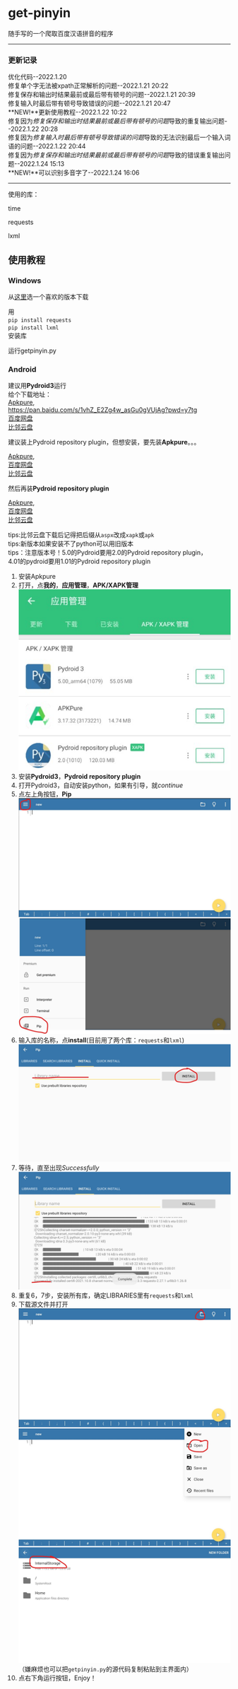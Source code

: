 # get-pinyin
 
随手写的一个爬取百度汉语拼音的程序

___

### 更新记录

优化代码--2022.1.20<br>
修复单个字无法被xpath正常解析的问题--2022.1.21 20:22<br>
修复保存和输出时结果最前或最后带有顿号的问题--2022.1.21 20:39<br>
修复输入时最后带有顿号导致错误的问题--2022.1.21 20:47<br>
**NEW!**更新使用教程--2022.1.22 10:22<br>
修复因为*修复保存和输出时结果最前或最后带有顿号的问题*导致的重复输出问题--2022.1.22 20:28<br>
修复因为*修复输入时最后带有顿号导致错误的问题*导致的无法识别最后一个输入词语的问题--2022.1.22 20:44<br>
修复因为*修复保存和输出时结果最前或最后带有顿号的问题*导致的错误重复输出问题--2022.1.24 15:13<br>
**NEW!**可以识别多音字了--2022.1.24 16:06<br>

___

使用的库：

time

requests

lxml


## 使用教程

### Windows

从[这里](https://www.python.org/downloads/)选一个喜欢的版本下载

用<br>`pip install requests`<br>`pip install lxml`<br>安装库

运行getpinyin.py

### Android

建议用**Pydroid3**运行<br>
给个下载地址：<br>
[Apkpure](https://apkpure.com/cn/pydroid-3-ide-for-python-3/ru.iiec.pydroid3),<br>
https://pan.baidu.com/s/1vhZ_E2Zg4w_asGu0gVUjAg?pwd=y7tg <br>
[百度网盘](https://pan.baidu.com/s/1vhZ_E2Zg4w_asGu0gVUjAg?pwd=y7tg)<br>
[比邻云盘](https://pan.bilnn.com/s/qLa7T9)

建议装上Pydroid repository plugin，但想安装，要先装**Apkpure**。。。

[Apkpure](https://apkpure.com/cn/apkpure/com.apkpure.aegon),<br>
[百度网盘](https://pan.baidu.com/s/1vhZ_E2Zg4w_asGu0gVUjAg?pwd=y7tg)<br>
[比邻云盘](https://pan.bilnn.com/s/qLa7T9)

然后再装**Pydroid repository plugin**

[Apkpure](https://apkpure.com/cn/pydroid-repository-plugin/ru.iiec.pydroid3.quickinstallrepo),<br>
[百度网盘](https://pan.baidu.com/s/1vhZ_E2Zg4w_asGu0gVUjAg?pwd=y7tg)<br>
[比邻云盘](https://pan.bilnn.com/s/qLa7T9)

tips:比邻云盘下载后记得把后缀从`aspx`改成`xapk`或`apk`<br>
tips:新版本如果安装不了python可以用旧版本<br>
tips：注意版本号！5.0的Pydroid要用2.0的Pydroid repository plugin，<br>
4.01的pydroid要用1.01的Pydroid repository plugin

1. 安装Apkpure
2. 打开，点**我的**，**应用管理**，**APK/XAPK管理**<br>
![image](https://github.com/link-fgfgui/get-pinyin/blob/No_GUI/pic/a.jpg)
3. 安装**Pydroid3**，**Pydroid repository plugin**
4. 打开Pydroid3，自动安装python，如果有引导，就*continue*
5. 点左上角按钮，**Pip**<br>
![image](https://github.com/link-fgfgui/get-pinyin/blob/No_GUI/pic/b.jpg)<br>
![image](https://github.com/link-fgfgui/get-pinyin/blob/No_GUI/pic/c.jpg)
6. 输入库的名称，点**install**(目前用了两个库：`requests`和`lxml`)
![image](https://github.com/link-fgfgui/get-pinyin/blob/No_GUI/pic/d.jpg)
7. 等待，直至出现*Successfully*<br>
![image](https://github.com/link-fgfgui/get-pinyin/blob/No_GUI/pic/e.jpg)
8. 重复6，7步，安装所有库，确定LIBRARIES里有`requests`和`lxml`
9. 下载源文件并打开<br>![image](https://github.com/link-fgfgui/get-pinyin/blob/No_GUI/pic/f.jpg)![image](https://github.com/link-fgfgui/get-pinyin/blob/No_GUI/pic/g.jpg)![image](https://github.com/link-fgfgui/get-pinyin/blob/No_GUI/pic/k.jpg)<br>（嫌麻烦也可以把`getpinyin.py`的源代码复制粘贴到主界面内）
10. 点右下角运行按钮，Enjoy！
